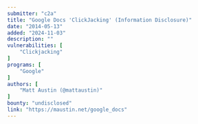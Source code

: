 ```yaml
---
submitter: "c2a"
title: "Google Docs 'ClickJacking' (Information Disclosure)"
date: "2014-05-13"
added: "2024-11-03"
description: ""
vulnerabilities: [
    "Clickjacking"
]
programs: [
    "Google"
]
authors: [
    "Matt Austin (@mattaustin)"
]
bounty: "undisclosed"
link: "https://maustin.net/google_docs"
---
```




